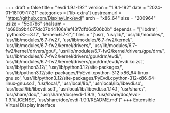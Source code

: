 +++
draft = false
title = "evdi 1.9.1-192"
version = "1.9.1-192"
date = "2024-01-18T09:17:21"
categories = ['lib-extra']
upstreamurl = "https://github.com/DisplayLink/evdi"
arch = "x86_64"
size = "200964"
usize = "560786"
sha1sum = "b680b9b4077dc07b44106a1ef43f7dfd6d506b0b"
depends = "['libdrm', 'python3>=3.12', 'kernel=6.7-2']"
files = "['usr/', 'usr/lib/', 'usr/lib/modules/', 'usr/lib/modules/6.7-fw2/', 'usr/lib/modules/6.7-fw2/kernel/', 'usr/lib/modules/6.7-fw2/kernel/drivers/', 'usr/lib/modules/6.7-fw2/kernel/drivers/gpu/', 'usr/lib/modules/6.7-fw2/kernel/drivers/gpu/drm/', 'usr/lib/modules/6.7-fw2/kernel/drivers/gpu/drm/evdi/', 'usr/lib/modules/6.7-fw2/kernel/drivers/gpu/drm/evdi/evdi.ko.zst', 'usr/lib/python3.12/', 'usr/lib/python3.12/site-packages/', 'usr/lib/python3.12/site-packages/PyEvdi.cpython-312-x86_64-linux-gnu.so', 'usr/lib/python3.12/site-packages/PyEvdi.cpython-312-x86_64-linux-gnu.so.1', 'usr/local/', 'usr/local/lib/', 'usr/local/lib/libevdi.so', 'usr/local/lib/libevdi.so.1', 'usr/local/lib/libevdi.so.1.14.1', 'usr/share/', 'usr/share/doc/', 'usr/share/doc/evdi-1.9.1/', 'usr/share/doc/evdi-1.9.1/LICENSE', 'usr/share/doc/evdi-1.9.1/README.md']"
+++
Extensible Virtual Display Interface